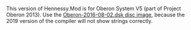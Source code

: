This version of Hennessy.Mod is for Oberon System V5 (part of Project Oberon 2013).
Use the [Oberon-2016-08-02.dsk disc image](https://github.com/pdewacht/oberon-risc-emu/tree/master/DiskImage), because the 2019 version of the compiler will not show strings correctly.
